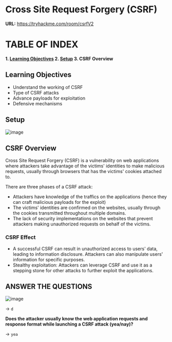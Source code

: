 # Cross Site Request Forgery (CSRF)

**URL:** https://tryhackme.com/room/csrfV2

# TABLE OF INDEX

**1. [Learning Objectives](#learning-objectives)
2. [Setup](#setup)
3. CSRF Overview**


## Learning Objectives
- Understand the working of CSRF
- Type of CSRF attacks
- Advance payloads for exploitation
- Defensive mechanisms

## Setup

![image](https://github.com/user-attachments/assets/59ecfb33-cc5a-440c-8120-104b7d59b6a1)

## CSRF Overview

Cross Site Request Forgery (CSRF) is a vulnerability on web applications where attackers take advantage of the victims' identities to make malicious requests, usually through browsers that has the victims' cookies attached to.

There are three phases of a CSRF attack:

- Attackers have knowledge of the traffics on the applications (hence they can craft malicious payloads for the exploit)
- The victims' identities are confirmed on the websites, usually through the cookies transmitted throughout multiple domains.
- The lack of security implementations on the websites that prevent attackers making unauthorized requests on behalf of the victims.

### CSRF Effect

- A successful CSRF can result in unauthorized access to users' data, leading to information disclosure. Attackers can also manipulate users' information for specific purposes.
- Stealthy exploitation: Attackers can leverage CSRF and use it as a stepping stone for other attacks to further exploit the applications.

## ANSWER THE QUESTIONS

![image](https://github.com/user-attachments/assets/721f4b3e-a8b4-4b84-a551-326abceba9b8)

-> `d`

**Does the attacker usually know the web application requests and response format while launching a CSRF attack (yea/nay)?**

-> `yea`



